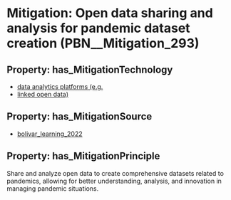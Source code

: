 # Mitigation: __Open data sharing and analysis for pandemic dataset creation__ (PBN__Mitigation_293)

## Property: has_MitigationTechnology

* [data analytics platforms (e.g.](../Technology/PBN__Technology_3122)
* [linked open data)](../Technology/PBN__Technology_3123)

## Property: has_MitigationSource

* [bolivar_learning_2022](../Article/PBN__Article_177)

## Property: has_MitigationPrinciple

Share and analyze open data to create comprehensive datasets related to pandemics, allowing for better understanding, analysis, and innovation in managing pandemic situations.

